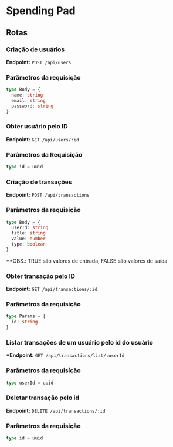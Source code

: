 # Spending Pad

## Rotas

### Criação de usuários

**Endpoint:** `POST /api/users`

### Parâmetros da requisição

```typescript
type Body = {
  name: string
  email: string
  password: string
}
```

### Obter usuário pelo ID

**Endpoint:** `GET /api/users/:id`

### Parâmetros da Requisição

```typescript
type id = uuid
```

### Criação de transações

**Endpoint:** `POST /api/transactions`

### Parâmetros da requisição

```typescript
type Body = {
  userId: string
  title: string
  value: number
  type: boolean
}
```

\*\*OBS.: TRUE são valores de entrada, FALSE são valores de saída

### Obter transação pelo ID

**Endpoint:** `GET /api/transactions/:id`

### Parâmetros da requisição

```typescript
type Params = {
  id: string
}
```

### Listar transações de um usuário pelo id do usuário

**\*Endpoint:** `GET /api/transactions/list/:userId`

### Parâmetros da requisíção

```typescript
type userId = uuid
```

### Deletar transação pelo id

**Endpoint:** `DELETE /api/transactions/:id`

### Parâmetros da requisição

```typescript
type id = uuid
```
